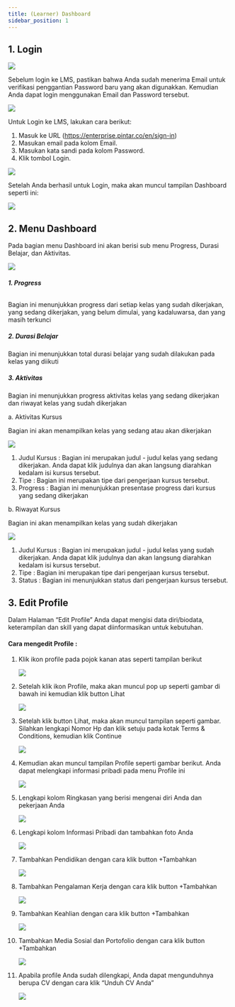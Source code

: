 ```yaml
---
title: (Learner) Dashboard
sidebar_position: 1
---
```

## 1. Login

![](/img/Enterprise-LMS-Login_1.3.png)

Sebelum login ke LMS, pastikan bahwa Anda sudah menerima Email untuk verifikasi penggantian Password baru yang akan digunakkan. Kemudian Anda dapat login menggunakan Email dan Password tersebut.

![](/img/Enterprise-LMS-Login_1.1.png)

Untuk Login ke LMS, lakukan cara berikut:

1. Masuk ke URL (<https://enterprise.pintar.co/en/sign-in>)
2. Masukan email pada kolom Email.
3. Masukan kata sandi pada kolom Password.
4. Klik tombol Login.

![](/img/Enterprise-LMS-Login_1.2.png)

Setelah Anda berhasil untuk Login, maka akan muncul tampilan Dashboard seperti ini:

![](/img/Enterprise-LMS-Login_1.4.png)

## 2. Menu Dashboard

Pada bagian menu Dashboard ini akan berisi sub menu Progress, Durasi Belajar, dan Aktivitas.

![](/img/dashboard.jpg)

###### **1. Progress**

Bagian ini menunjukkan progress dari setiap kelas yang sudah dikerjakan, yang sedang dikerjakan, yang belum dimulai, yang kadaluwarsa, dan yang masih terkunci

##### **2. Durasi Belajar**

Bagian ini menunjukkan total durasi belajar yang sudah dilakukan pada kelas yang diikuti

##### **3. Aktivitas**

Bagian ini menunjukkan progress aktivitas kelas yang sedang dikerjakan dan riwayat kelas yang sudah dikerjakan

a. Aktivitas Kursus

Bagian ini akan menampilkan kelas yang sedang atau akan dikerjakan

![](/img/Enterprise-LMS-Dashboard_1.2.png)

1. Judul Kursus : Bagian ini merupakan judul - judul kelas yang sedang dikerjakan. Anda dapat klik judulnya dan akan langsung diarahkan kedalam isi kursus tersebut.
2. Tipe : Bagian ini merupakan tipe dari pengerjaan kursus tersebut.
3. Progress : Bagian ini menunjukkan presentase progress dari kursus yang sedang dikerjakan

b. Riwayat Kursus

Bagian ini akan menampilkan kelas yang sudah dikerjakan

![](/img/Enterprise-LMS-Dashboard_1.3.png)

1. Judul Kursus : Bagian ini merupakan judul - judul kelas yang sudah dikerjakan. Anda dapat klik judulnya dan akan langsung diarahkan kedalam isi kursus tersebut.
2. Tipe : Bagian ini merupakan tipe dari pengerjaan kursus tersebut.
3. Status : Bagian ini menunjukkan status dari pengerjaan kursus tersebut.

## 3. Edit Profile

Dalam Halaman “Edit Profile” Anda dapat mengisi data diri/biodata, keterampilan dan skill yang dapat diinformasikan untuk kebutuhan.

#### Cara mengedit Profile :

1. Klik ikon profile pada pojok kanan atas seperti tampilan berikut

   ![](/img/Enterprise-LMS-Edit-Profile_1.1.png)
2. Setelah klik ikon Profile, maka akan muncul pop up seperti gambar di bawah ini kemudian klik button Lihat

   ![](/img/Enterprise-LMS-Edit-Profile_1.2.png)
3. Setelah klik button Lihat, maka akan muncul tampilan seperti gambar. Silahkan lengkapi Nomor Hp dan klik setuju pada kotak Terms & Conditions, kemudian klik Continue

   ![](/img/profile.jpg)
4. Kemudian akan muncul tampilan Profile seperti gambar berikut. Anda dapat melengkapi informasi pribadi pada menu Profile ini

   ![](/img/profile-2.jpg)
5. Lengkapi kolom Ringkasan yang berisi mengenai diri Anda dan pekerjaan Anda

   ![](/img/profile-3.jpg)
6. Lengkapi kolom Informasi Pribadi dan tambahkan foto Anda

   ![](/img/profile-4.jpg)
7. Tambahkan Pendidikan dengan cara klik button +Tambahkan

   ![](/img/profile-5.jpg)
8. Tambahkan Pengalaman Kerja dengan cara klik button +Tambahkan

   ![](/img/profile-6.jpg)
9. Tambahkan Keahlian dengan cara klik button +Tambahkan

   ![](/img/profile-7.jpg)
10. Tambahkan Media Sosial dan Portofolio dengan cara klik button +Tambahkan

    ![](/img/profile-8.jpg)
11. Apabila profile Anda sudah dilengkapi, Anda dapat mengunduhnya berupa CV dengan cara klik “Unduh CV Anda”

    ![](/img/profile-9.jpg)

